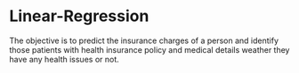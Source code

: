 # Linear-Regression

The objective is to predict the insurance charges of a person and 
identify those patients with health insurance policy and medical details weather they 
have any health issues or not.
